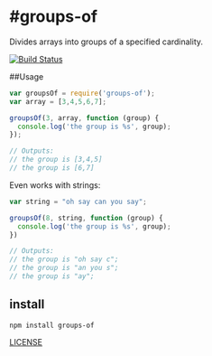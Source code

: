 #groups-of
===========

Divides arrays into groups of a specified cardinality.

[![Build Status](https://secure.travis-ci.org/aheckmann/groups-of.png)](http://travis-ci.org/aheckmann/groups-of)

##Usage

```js
var groupsOf = require('groups-of');
var array = [3,4,5,6,7];

groupsOf(3, array, function (group) {
  console.log('the group is %s', group);
});

// Outputs:
// the group is [3,4,5]
// the group is [6,7]
```

Even works with strings:

```js
var string = "oh say can you say";

groupsOf(8, string, function (group) {
  console.log('the group is %s', group);
})

// Outputs:
// the group is "oh say c";
// the group is "an you s";
// the group is "ay";
```

## install

    npm install groups-of

[LICENSE](https://github.com/aheckmann/sliced/blob/master/LICENSE)
